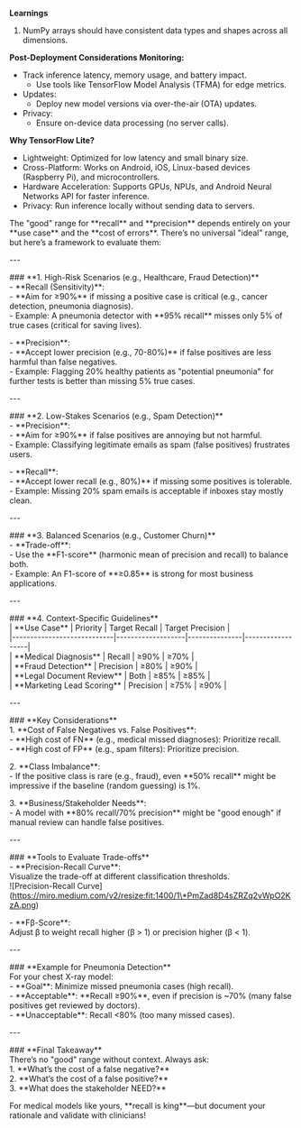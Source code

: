 **Learnings**

1. NumPy arrays should have consistent data types and shapes across all dimensions. 

**Post-Deployment Considerations Monitoring:**

* Track inference latency, memory usage, and battery impact.  
  * Use tools like TensorFlow Model Analysis (TFMA) for edge metrics.  
* Updates:  
  * Deploy new model versions via over-the-air (OTA) updates.  
* Privacy:  
  * Ensure on-device data processing (no server calls).

**Why TensorFlow Lite?**

* Lightweight: Optimized for low latency and small binary size.  
* Cross-Platform: Works on Android, iOS, Linux-based devices (Raspberry Pi), and microcontrollers.  
* Hardware Acceleration: Supports GPUs, NPUs, and Android Neural Networks API for faster inference.  
* Privacy: Run inference locally without sending data to servers.

The "good" range for \*\*recall\*\* and \*\*precision\*\* depends entirely on your \*\*use case\*\* and the \*\*cost of errors\*\*. There’s no universal "ideal" range, but here’s a framework to evaluate them:

\---

\#\#\# \*\*1. High-Risk Scenarios (e.g., Healthcare, Fraud Detection)\*\*  
\- \*\*Recall (Sensitivity)\*\*:    
  \- \*\*Aim for ≥90%\*\* if missing a positive case is critical (e.g., cancer detection, pneumonia diagnosis).    
  \- Example: A pneumonia detector with \*\*95% recall\*\* misses only 5% of true cases (critical for saving lives).  

\- \*\*Precision\*\*:    
  \- \*\*Accept lower precision (e.g., 70-80%)\*\* if false positives are less harmful than false negatives.    
  \- Example: Flagging 20% healthy patients as "potential pneumonia" for further tests is better than missing 5% true cases.  

\---

\#\#\# \*\*2. Low-Stakes Scenarios (e.g., Spam Detection)\*\*  
\- \*\*Precision\*\*:    
  \- \*\*Aim for ≥90%\*\* if false positives are annoying but not harmful.    
  \- Example: Classifying legitimate emails as spam (false positives) frustrates users.  

\- \*\*Recall\*\*:    
  \- \*\*Accept lower recall (e.g., 80%)\*\* if missing some positives is tolerable.    
  \- Example: Missing 20% spam emails is acceptable if inboxes stay mostly clean.  

\---

\#\#\# \*\*3. Balanced Scenarios (e.g., Customer Churn)\*\*  
\- \*\*Trade-off\*\*:    
  \- Use the \*\*F1-score\*\* (harmonic mean of precision and recall) to balance both.    
  \- Example: An F1-score of \*\*≥0.85\*\* is strong for most business applications.  

\---

\#\#\# \*\*4. Context-Specific Guidelines\*\*  
| \*\*Use Case\*\*               | Priority          | Target Recall | Target Precision |    
|----------------------------|-------------------|---------------|------------------|    
| \*\*Medical Diagnosis\*\*       | Recall            | ≥90%          | ≥70%             |    
| \*\*Fraud Detection\*\*         | Precision         | ≥80%          | ≥90%             |    
| \*\*Legal Document Review\*\*   | Both              | ≥85%          | ≥85%             |    
| \*\*Marketing Lead Scoring\*\*  | Precision         | ≥75%          | ≥90%             |  

\---

\#\#\# \*\*Key Considerations\*\*  
1\. \*\*Cost of False Negatives vs. False Positives\*\*:    
   \- \*\*High cost of FN\*\* (e.g., medical missed diagnoses): Prioritize recall.    
   \- \*\*High cost of FP\*\* (e.g., spam filters): Prioritize precision.  

2\. \*\*Class Imbalance\*\*:    
   \- If the positive class is rare (e.g., fraud), even \*\*50% recall\*\* might be impressive if the baseline (random guessing) is 1%.  

3\. \*\*Business/Stakeholder Needs\*\*:    
   \- A model with \*\*80% recall/70% precision\*\* might be "good enough" if manual review can handle false positives.  

\---

\#\#\# \*\*Tools to Evaluate Trade-offs\*\*  
\- \*\*Precision-Recall Curve\*\*:    
  Visualize the trade-off at different classification thresholds.    
  \!\[Precision-Recall Curve\](https://miro.medium.com/v2/resize:fit:1400/1\*PmZad8D4sZRZq2vWpO2KzA.png)  

\- \*\*Fβ-Score\*\*:    
  Adjust β to weight recall higher (β \> 1\) or precision higher (β \< 1).  

\---

\#\#\# \*\*Example for Pneumonia Detection\*\*    
For your chest X-ray model:    
\- \*\*Goal\*\*: Minimize missed pneumonia cases (high recall).    
\- \*\*Acceptable\*\*: \*\*Recall ≥90%\*\*, even if precision is \~70% (many false positives get reviewed by doctors).    
\- \*\*Unacceptable\*\*: Recall \<80% (too many missed cases).  

\---

\#\#\# \*\*Final Takeaway\*\*    
There’s no "good" range without context. Always ask:    
1\. \*\*What’s the cost of a false negative?\*\*    
2\. \*\*What’s the cost of a false positive?\*\*    
3\. \*\*What does the stakeholder NEED?\*\*  

For medical models like yours, \*\*recall is king\*\*—but document your rationale and validate with clinicians\!  
